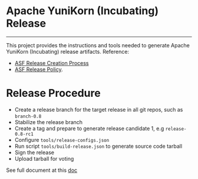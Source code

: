 <!--
#
# Licensed to the Apache Software Foundation (ASF) under one or more
# contributor license agreements.  See the NOTICE file distributed with
# this work for additional information regarding copyright ownership.
# The ASF licenses this file to You under the Apache License, Version 2.0
# (the "License"); you may not use this file except in compliance with
# the License.  You may obtain a copy of the License at
#
#     http://www.apache.org/licenses/LICENSE-2.0
#
# Unless required by applicable law or agreed to in writing, software
# distributed under the License is distributed on an "AS IS" BASIS,
# WITHOUT WARRANTIES OR CONDITIONS OF ANY KIND, either express or implied.
# See the License for the specific language governing permissions and
# limitations under the License.
#
-->

# Apache YuniKorn (Incubating) Release
----
This project provides the instructions and tools needed to generate Apache YuniKorn (Incubating) release artifacts.
Reference:
 - [ASF Release Creation Process](https://infra.apache.org/release-publishing.html)
 - [ASF Release Policy](http://www.apache.org/legal/release-policy.html).

# Release Procedure

- Create a release branch for the target release in all git repos, such as `branch-0.8`
- Stabilize the release branch
- Create a tag and prepare to generate release candidate 1, e.g `release-0.8-rc1`
- Configure `tools/release-configs.json`
- Run script `tools/build-release.json` to generate source code tarball
- Sign the release
- Upload tarball for voting

See full document at this [doc](docs/release-procedure.md)

